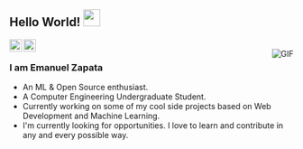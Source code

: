 ## Hello World! <img src="https://raw.githubusercontent.com/iampavangandhi/iampavangandhi/master/gifs/Hi.gif" width="30px"></h2>

<a href="https://www.linkedin.com/in/emanuel-zapata/">
  <img align="left" alt="Emanuel's Linkdein" width="22px" src="https://cdn.jsdelivr.net/npm/simple-icons@v3/icons/linkedin.svg" />
</a>
<a href="https://github.com/emanuelzapata">
  <img align="left" alt="Emanuel's Github" width="22px" src="https://cdn.jsdelivr.net/npm/simple-icons@v3/icons/github.svg" />
</a>
<br />
<img align="right" alt="GIF" src="https://media.giphy.com/media/13HgwGsXF0aiGY/giphy.gif" />

### I am Emanuel Zapata
- An ML & Open Source enthusiast.
- A Computer Engineering Undergraduate Student. 
- Currently working on some of my cool side projects based on Web Development and Machine Learning.
- I'm currently looking for opportunities. I love to learn and contribute in any and every possible way.
